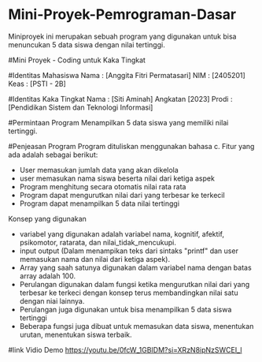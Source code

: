 # Mini-Proyek-Pemrograman-Dasar
Miniproyek ini merupakan sebuah program yang digunakan untuk bisa menuncukan 5 data siswa dengan nilai tertinggi.

#Mini Proyek - Coding untuk Kaka Tingkat

#Identitas Mahasiswa
Nama : [Anggita Fitri Permatasari]
NIM : [2405201]
Keas : [PSTI - 2B]

#Identitas Kaka Tingkat
Nama : [Siti Aminah]
Angkatan [2023]
Prodi : [Pendidikan Sistem dan Teknologi Informasi]

#Permintaan Program
Menampilkan 5 data siswa yang memiliki nilai tertinggi.

#Penjeasan Program
Program dituliskan menggunakan bahasa c. 
Fitur yang ada adalah sebagai berikut:
- User memasukan jumlah data yang akan dikelola
- user memasukan nama siswa beserta nilai dari ketiga aspek
- Program menghitung secara otomatis nilai rata rata
- Program dapat mengurutkan nilai dari yang terbesar ke terkecil
- Program dapat menampilkan 5 data nilai tertinggi

Konsep yang digunakan
- variabel yang digunakan adalah variabel nama, kognitif, afektif, psikomotor, ratarata, dan nilai_tidak_mencukupi.
- input output (Dalam menampikan teks dari sintaks "printf" dan user memasukan nama dan nilai dari ketiga aspek).
- Array yang saah satunya digunakan dalam variabel nama dengan batas array adalah 100.
- Perulangan digunakan dalam fungsi ketika mengurutkan nilai dari yang terbesar ke terkeci dengan konsep terus membandingkan nilai satu dengan niai lainnya.
- Perulangan juga digunakan untuk bisa menampilkan 5 data siswa tertinggi
- Beberapa fungsi juga dibuat untuk memasukan data siswa, menentukan urutan, menentukan siswa terbaik.

#link Vidio Demo
https://youtu.be/0fcW_1GBIDM?si=XRzN8ipNzSWCEI_l
